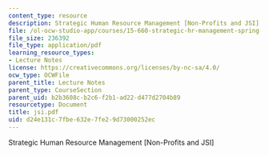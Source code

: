 ```yaml
---
content_type: resource
description: Strategic Human Resource Management [Non-Profits and JSI]
file: /ol-ocw-studio-app/courses/15-660-strategic-hr-management-spring-2003/d24e131c7fbe632e7fe29d73000252ec_jsi.pdf
file_size: 236392
file_type: application/pdf
learning_resource_types:
- Lecture Notes
license: https://creativecommons.org/licenses/by-nc-sa/4.0/
ocw_type: OCWFile
parent_title: Lecture Notes
parent_type: CourseSection
parent_uid: b2b3608c-b2c6-f2b1-ad22-d477d2704b89
resourcetype: Document
title: jsi.pdf
uid: d24e131c-7fbe-632e-7fe2-9d73000252ec
---
```

Strategic Human Resource Management [Non-Profits and JSI]